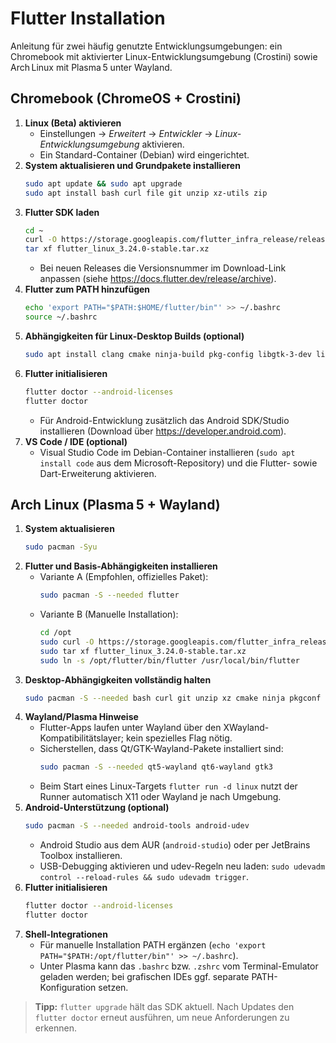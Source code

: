# Flutter Installation

Anleitung für zwei häufig genutzte Entwicklungsumgebungen: ein Chromebook mit aktivierter Linux-Entwicklungsumgebung (Crostini) sowie Arch Linux mit Plasma 5 unter Wayland.

## Chromebook (ChromeOS + Crostini)

1. **Linux (Beta) aktivieren**  
   - Einstellungen → *Erweitert* → *Entwickler* → *Linux-Entwicklungsumgebung* aktivieren.  
   - Ein Standard-Container (Debian) wird eingerichtet.
2. **System aktualisieren und Grundpakete installieren**
   ```bash
   sudo apt update && sudo apt upgrade
   sudo apt install bash curl file git unzip xz-utils zip
   ```
3. **Flutter SDK laden**  
   ```bash
   cd ~
   curl -O https://storage.googleapis.com/flutter_infra_release/releases/stable/linux/flutter_linux_3.24.0-stable.tar.xz
   tar xf flutter_linux_3.24.0-stable.tar.xz
   ```
   - Bei neuen Releases die Versionsnummer im Download-Link anpassen (siehe https://docs.flutter.dev/release/archive).
4. **Flutter zum PATH hinzufügen**  
   ```bash
   echo 'export PATH="$PATH:$HOME/flutter/bin"' >> ~/.bashrc
   source ~/.bashrc
   ```
5. **Abhängigkeiten für Linux-Desktop Builds (optional)**  
   ```bash
   sudo apt install clang cmake ninja-build pkg-config libgtk-3-dev liblzma-dev
   ```
6. **Flutter initialisieren**  
   ```bash
   flutter doctor --android-licenses
   flutter doctor
   ```
   - Für Android-Entwicklung zusätzlich das Android SDK/Studio installieren (Download über https://developer.android.com).
7. **VS Code / IDE (optional)**  
   - Visual Studio Code im Debian-Container installieren (`sudo apt install code` aus dem Microsoft-Repository) und die Flutter- sowie Dart-Erweiterung aktivieren.

## Arch Linux (Plasma 5 + Wayland)

1. **System aktualisieren**
   ```bash
   sudo pacman -Syu
   ```
2. **Flutter und Basis-Abhängigkeiten installieren**
   - Variante A (Empfohlen, offizielles Paket):
     ```bash
     sudo pacman -S --needed flutter
     ```
   - Variante B (Manuelle Installation):
     ```bash
     cd /opt
     sudo curl -O https://storage.googleapis.com/flutter_infra_release/releases/stable/linux/flutter_linux_3.24.0-stable.tar.xz
     sudo tar xf flutter_linux_3.24.0-stable.tar.xz
     sudo ln -s /opt/flutter/bin/flutter /usr/local/bin/flutter
     ```
3. **Desktop-Abhängigkeiten vollständig halten**
   ```bash
   sudo pacman -S --needed bash curl git unzip xz cmake ninja pkgconf gtk3 libglvnd libgcrypt webkit2gtk lzma
   ```
4. **Wayland/Plasma Hinweise**
   - Flutter-Apps laufen unter Wayland über den XWayland-Kompatibilitätslayer; kein spezielles Flag nötig.  
   - Sicherstellen, dass Qt/GTK-Wayland-Pakete installiert sind:
     ```bash
     sudo pacman -S --needed qt5-wayland qt6-wayland gtk3
     ```
   - Beim Start eines Linux-Targets `flutter run -d linux` nutzt der Runner automatisch X11 oder Wayland je nach Umgebung.
5. **Android-Unterstützung (optional)**
   ```bash
   sudo pacman -S --needed android-tools android-udev
   ```
   - Android Studio aus dem AUR (`android-studio`) oder per JetBrains Toolbox installieren.  
   - USB-Debugging aktivieren und udev-Regeln neu laden: `sudo udevadm control --reload-rules && sudo udevadm trigger`.
6. **Flutter initialisieren**
   ```bash
   flutter doctor --android-licenses
   flutter doctor
   ```
7. **Shell-Integrationen**
   - Für manuelle Installation PATH ergänzen (`echo 'export PATH="$PATH:/opt/flutter/bin"' >> ~/.bashrc`).  
   - Unter Plasma kann das `.bashrc` bzw. `.zshrc` vom Terminal-Emulator geladen werden; bei grafischen IDEs ggf. separate PATH-Konfiguration setzen.

> **Tipp:** `flutter upgrade` hält das SDK aktuell. Nach Updates den `flutter doctor` erneut ausführen, um neue Anforderungen zu erkennen.
